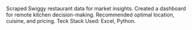 Scraped Swiggy restaurant data for market insights.
Created a dashboard for remote kitchen decision-making.
Recommended optimal location, cuisine, and pricing.
Teck Stack Used: Excel, Python.
